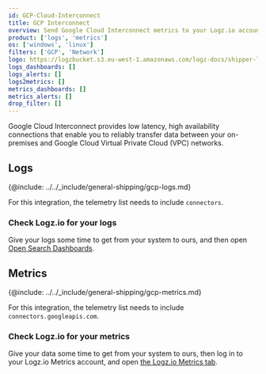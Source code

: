 ```yaml
---
id: GCP-Cloud-Interconnect
title: GCP Interconnect
overview: Send Google Cloud Interconnect metrics to your Logz.io account.
product: ['logs', 'metrics']
os: ['windows', 'linux']
filters: ['GCP', 'Network']
logo: https://logzbucket.s3.eu-west-1.amazonaws.com/logz-docs/shipper-logos/interconnect.png
logs_dashboards: []
logs_alerts: []
logs2metrics: []
metrics_dashboards: []
metrics_alerts: []
drop_filter: []
---
```




Google Cloud Interconnect provides low latency, high availability connections that enable you to reliably transfer data between your on-premises and Google Cloud Virtual Private Cloud (VPC) networks. 

## Logs

{@include: ../../_include/general-shipping/gcp-logs.md}  

For this integration, the telemetry list needs to include `connectors`.

### Check Logz.io for your logs

Give your logs some time to get from your system to ours, and then open [Open Search Dashboards](https://app.logz.io/#/dashboard/osd).

## Metrics

{@include: ../../_include/general-shipping/gcp-metrics.md}

For this integration, the telemetry list needs to include `connectors.googleapis.com`.

### Check Logz.io for your metrics

Give your data some time to get from your system to ours, then log in to your Logz.io Metrics account, and open [the Logz.io Metrics tab](https://app.logz.io/#/dashboard/metrics/).
